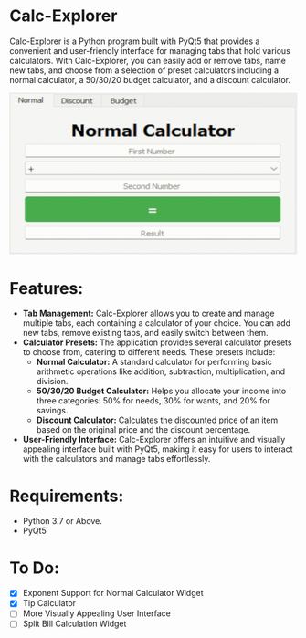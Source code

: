 # Calc-Explorer
Calc-Explorer is a Python program built with PyQt5 that provides a convenient and user-friendly interface for managing tabs that hold various calculators. With Calc-Explorer, you can easily add or remove tabs, name new tabs, and choose from a selection of preset calculators including a normal calculator, a 50/30/20 budget calculator, and a discount calculator.

![](https://github.com/xXxT0SHIIIxXx/Calc-Explorer/blob/main/resources/CalcExplorershowcase.gif)

# Features:
+ **Tab Management:** Calc-Explorer allows you to create and manage multiple tabs, each containing a calculator of your choice. You can add new tabs, remove existing tabs, and easily switch between them.
+ **Calculator Presets:** The application provides several calculator presets to choose from, catering to different needs. These presets include:
    + **Normal Calculator:** A standard calculator for performing basic arithmetic operations like addition, subtraction, multiplication, and division.
    + **50/30/20 Budget Calculator:** Helps you allocate your income into three categories: 50% for needs, 30% for wants, and 20% for savings.
    + **Discount Calculator:** Calculates the discounted price of an item based on the original price and the discount percentage.
+ **User-Friendly Interface:** Calc-Explorer offers an intuitive and visually appealing interface built with PyQt5, making it easy for users to interact with the calculators and manage tabs effortlessly.

# Requirements:
+ Python 3.7 or Above.
+ PyQt5

# To Do:
- [X] Exponent Support for Normal Calculator Widget
- [X] Tip Calculator
- [ ] More Visually Appealing User Interface
- [ ] Split Bill Calculation Widget
